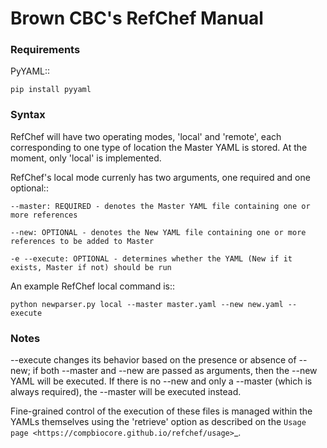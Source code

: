 # Brown CBC's RefChef Manual

### Requirements

PyYAML::

	pip install pyyaml

### Syntax

RefChef will have two operating modes, 'local' and 'remote', each corresponding to one type of location the Master YAML is stored.  At the moment, only 'local' is implemented.

RefChef's local mode currenly has two arguments, one required and one optional::

	--master: REQUIRED - denotes the Master YAML file containing one or more references

	--new: OPTIONAL - denotes the New YAML file containing one or more references to be added to Master

	-e --execute: OPTIONAL - determines whether the YAML (New if it exists, Master if not) should be run

An example RefChef local command is::

	python newparser.py local --master master.yaml --new new.yaml --execute


### Notes

--execute changes its behavior based on the presence or absence of --new; if both --master and --new are passed as arguments, then the --new YAML will be executed.  If there is no --new and only a --master (which is always required), the --master will be executed instead.

Fine-grained control of the execution of these files is managed within the YAMLs themselves using the 'retrieve' option as described on the `Usage page <https://compbiocore.github.io/refchef/usage>`_.